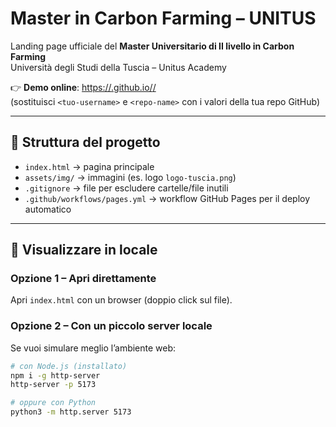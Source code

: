 # Master in Carbon Farming – UNITUS

Landing page ufficiale del **Master Universitario di II livello in Carbon Farming**  
Università degli Studi della Tuscia – Unitus Academy

👉 **Demo online**: [https://<tuo-username>.github.io/<repo-name>/](https://<tuo-username>.github.io/<repo-name>/)  
(sostituisci `<tuo-username>` e `<repo-name>` con i valori della tua repo GitHub)

---

## 📂 Struttura del progetto
- `index.html` → pagina principale
- `assets/img/` → immagini (es. logo `logo-tuscia.png`)
- `.gitignore` → file per escludere cartelle/file inutili
- `.github/workflows/pages.yml` → workflow GitHub Pages per il deploy automatico

---

## 🚀 Visualizzare in locale
### Opzione 1 – Apri direttamente
Apri `index.html` con un browser (doppio click sul file).

### Opzione 2 – Con un piccolo server locale
Se vuoi simulare meglio l’ambiente web:

```bash
# con Node.js (installato)
npm i -g http-server
http-server -p 5173

# oppure con Python
python3 -m http.server 5173
